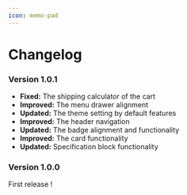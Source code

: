 ```yaml
---
icon: memo-pad
---
```


# Changelog

### **Version 1.0.1**

* **Fixed:**  The shipping calculator of the cart&#x20;
* **Improved:** The menu drawer alignment&#x20;
* **Updated:**  The theme setting by default features&#x20;
* **Improved:**  The header navigation&#x20;
* &#x20;**Updated:**  The badge alignment and functionality&#x20;
* **Improved:**  The card functionality&#x20;
* **Updated:** Specification block functionality

### **Version 1.0.0**

&#x20;    First release !&#x20;
